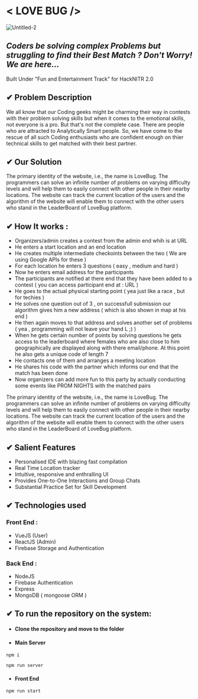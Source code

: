 # < LOVE BUG />
![Untitled-2](https://user-images.githubusercontent.com/59276987/111880418-7b049480-89d1-11eb-84b6-d472342c3d6e.jpg)

## _Coders be solving complex Problems but struggling to find their Best Match ? Don't Worry! We are here..._

Built Under "Fun and Entertainment Track" for HackNITR 2.0

## ✔ Problem Description

We all know that our Coding geeks might be charming their way in contests with their problem solving skills but when it comes to the emotional skills, not everyone is a pro. But that's not the complete case. There are people who are attracted to Analytically Smart people. So, we have come to the rescue of all such Coding enthusiasts who are confident enough on thier technical skills to get matched with their best partner.

## ✔ Our Solution

The primary identity of the website, i.e., the name is LoveBug. The programmers can solve an infinite number of problems on varying difficulty levels and will help them to easily connect with other people in their nearby locations. The website can track the current location of the users and the algorithm of the website will enable them to connect with the other users who stand in the LeaderBoard of LoveBug platform.

## ✔ How It works :
- Organizers/admin creates a contest from the admin end whih is at URL
- He enters a start location and an end location 
- He creates multiple intermediate checkoints between the two ( We are using Google APIs for these )
- For each location he enters 3 questions ( easy , medium and hard )
- Now he enters email address for the participants
- The participants are notified at there end that they have been added to a contest ( you can access participant end at : URL )
- He goes to the actual physical starting point ( yea just like a race , but for techies )
- He solves one question out of 3 , on successfull submission our algorithm gives him a new address ( which is also shown in map at his end ) 
- He then again moves to that address and solves another set of problems ( yea , programming will not leave your hand L ;) )
- When he gets certain number of points by solving questions he gets access to the leaderboard where females who are also close to him geographically are displayed along with there email/phone. At this point he also gets a unique code of length 7
- He contacts one of them and arranges a meeting location
- He shares his code with the partner which informs our end that the match has been done 
- Now organizers can add more fun to this party by actually conducting some events like PROM NIGHTS with the matched pairs


The primary identity of the website, i.e., the name is LoveBug. The programmers can solve an infinite number of problems on varying difficulty levels and will help them to easily connect with other people in their nearby locations. The website can track the current location of the users and the algorithm of the website will enable them to connect with the other users who stand in the LeaderBoard of LoveBug platform.

## ✔ Salient Features

- Personalised IDE with blazing fast compilation
- Real Time Location tracker
- Intuitive, responsive and enthralling UI
- Provides One-to-One Interactions and Group Chats
- Substantial Practice Set for Skill Development

## ✔ Technologies used

### Front End :

- VueJS (User)
- ReactJS (Admin)
- Firebase Storage and Authentication

### Back End :

- NodeJS
- Firebase Authentication
- Express
- MongoDB ( mongoose ORM )

## ✔ To run the repository on the system:

- #### Clone the repository and move to the folder 
- #### Main Server

```
npm i
```

```
npm run server
```

- #### Front End

```
npm run start
```


